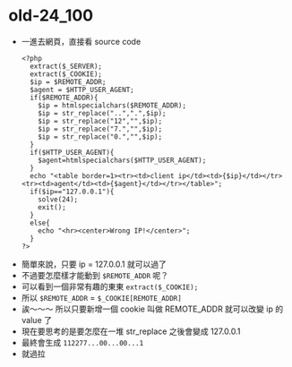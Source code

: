 # old-24_100

* 一進去網頁，直接看 source code 
    ```php=
    <?php
      extract($_SERVER);
      extract($_COOKIE);
      $ip = $REMOTE_ADDR;
      $agent = $HTTP_USER_AGENT;
      if($REMOTE_ADDR){
        $ip = htmlspecialchars($REMOTE_ADDR);
        $ip = str_replace("..",".",$ip);
        $ip = str_replace("12","",$ip);
        $ip = str_replace("7.","",$ip);
        $ip = str_replace("0.","",$ip);
      }
      if($HTTP_USER_AGENT){
        $agent=htmlspecialchars($HTTP_USER_AGENT);
      }
      echo "<table border=1><tr><td>client ip</td><td>{$ip}</td></tr><tr><td>agent</td><td>{$agent}</td></tr></table>";
      if($ip=="127.0.0.1"){
        solve(24);
        exit();
      }
      else{
        echo "<hr><center>Wrong IP!</center>";
      }
    ?>
    ```
* 簡單來說，只要 ip = 127.0.0.1 就可以過了
* 不過要怎麼樣才能動到 `$REMOTE_ADDR` 呢？
* 可以看到一個非常有趣的東東 `extract($_COOKIE);`
* 所以 `$REMOTE_ADDR` = `$_COOKIE[REMOTE_ADDR]`
* 誒～～～ 所以只要新增一個 cookie 叫做 REMOTE_ADDR 就可以改變 ip 的 value 了
* 現在要思考的是要怎麼在一堆 str_replace 之後會變成 127.0.0.1
* 最終會生成 `112277...00...00...1`
* 就過拉
